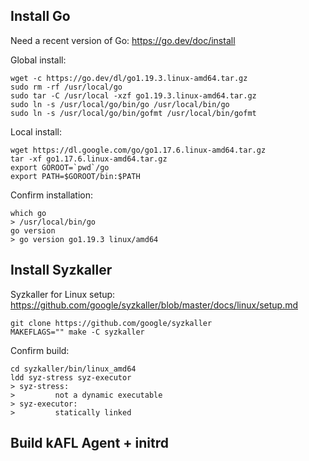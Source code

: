 ## Install Go

Need a recent version of Go: https://go.dev/doc/install

Global install:

```
wget -c https://go.dev/dl/go1.19.3.linux-amd64.tar.gz
sudo rm -rf /usr/local/go
sudo tar -C /usr/local -xzf go1.19.3.linux-amd64.tar.gz
sudo ln -s /usr/local/go/bin/go /usr/local/bin/go
sudo ln -s /usr/local/go/bin/gofmt /usr/local/bin/gofmt
```

Local install:

```
wget https://dl.google.com/go/go1.17.6.linux-amd64.tar.gz
tar -xf go1.17.6.linux-amd64.tar.gz
export GOROOT=`pwd`/go
export PATH=$GOROOT/bin:$PATH
```

Confirm installation:

```
which go
> /usr/local/bin/go
go version
> go version go1.19.3 linux/amd64
```

## Install Syzkaller

Syzkaller for Linux setup: https://github.com/google/syzkaller/blob/master/docs/linux/setup.md

```
git clone https://github.com/google/syzkaller
MAKEFLAGS="" make -C syzkaller
```

Confirm build:

```
cd syzkaller/bin/linux_amd64
ldd syz-stress syz-executor
> syz-stress:
>         not a dynamic executable
> syz-executor:
>         statically linked
```


## Build kAFL Agent + initrd

